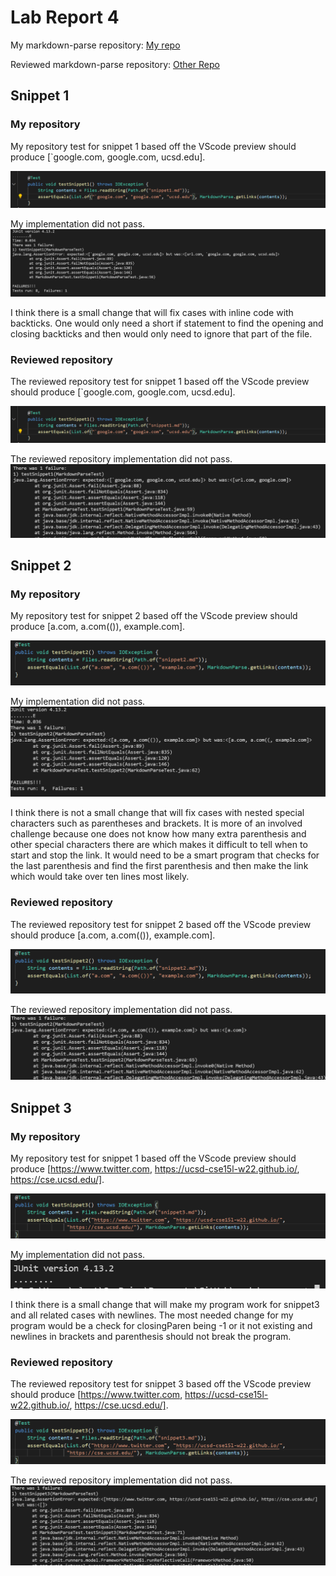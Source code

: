 # Lab Report 4

My markdown-parse repository: 
[My repo](https://github.com/aajc/markdown-parse)

Reviewed markdown-parse repository: 
[Other Repo](https://github.com/tanpatil/markdown-parse)

## Snippet 1

### My repository
My repository test for snippet 1 based off the VScode preview should produce [`google.com, google.com, ucsd.edu].

![Image](pictures/snippet1.png)

My implementation did not pass.
![Image](pictures/snip1test1.png)

I think there is a small change that will fix cases with inline code with backticks. One would only need a short if statement to find the opening and closing backticks and then would only need to ignore that part of the file.

### Reviewed repository
The reviewed repository test for snippet 1 based off the VScode preview should produce [`google.com, google.com, ucsd.edu].

![Image](pictures/snippet1.png)

The reviewed repository implementation did not pass.
![Image](pictures/snip1test2.png)

## Snippet 2

### My repository
My repository test for snippet 2 based off the VScode preview should produce [a.com, a.com(()), example.com].

![Image](pictures/snip2test1.png)

My implementation did not pass.
![Image](pictures/snippet2.png)

I think there is not a small change that will fix cases with nested special characters such as parentheses and brackets. It is more of an involved challenge because one does not know how many extra parenthesis and other special characters there are which makes it difficult to tell when to start and stop the link. It would need to be a smart program that checks for the last parenthesis and find the first parenthesis and then make the link which would take over ten lines most likely.

### Reviewed repository
The reviewed repository test for snippet 2 based off the VScode preview should produce [a.com, a.com(()), example.com].

![Image](pictures/snip2test1.png)

The reviewed repository implementation did not pass.
![Image](pictures/snip2test2.png)

## Snippet 3

### My repository
My repository test for snippet 1 based off the VScode preview should produce [https://www.twitter.com, https://ucsd-cse15l-w22.github.io/, https://cse.ucsd.edu/].

![Image](pictures/snippet3.png)

My implementation did not pass.
![Image](pictures/snip3test1.png)

I think there is a small change that will make my program work for snippet3 and all related cases with newlines. The most needed change for my program would be a check for closingParen being -1 or it not existing and newlines in brackets and parenthesis should not break the program.

### Reviewed repository
The reviewed repository test for snippet 3 based off the VScode preview should produce [https://www.twitter.com, https://ucsd-cse15l-w22.github.io/, https://cse.ucsd.edu/].

![Image](pictures/snippet3.png)

The reviewed repository implementation did not pass.
![Image](pictures/snip3test2.png)